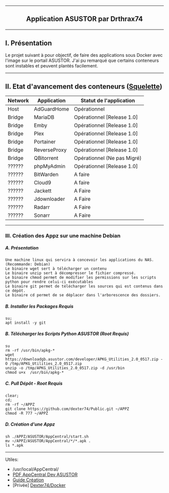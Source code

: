 ---------------------------------------------------------------------------------------------------------------------------------------------------------------------
## <p align='center'>Application ASUSTOR par Drthrax74</p>

---------------------------------------------------------------------------------------------------------------------------------------------------------------------

## I. Présentation
Le projet suivant à pour objectif, de faire des applications sous Docker avec l'image sur le portail ASUSTOR.
J'ai pu remarqué que certains conteneurs sont instables et peuvent plantés facilement.

---------------------------------------------------------------------------------------------------------------------------------------------------------------------

## II. Etat d'avancement des conteneurs ([Squelette](https://github.com/dexter74/Public/blob/main/ASUSTOR/AppCentral/Squelette.md))


| Network  | Application  | Statut de l'application        |
| -------- | ------------ | ------------------------------ |
|  Host    | AdGuardHome  | Opérationnel 				   |
|  Bridge  | MariaDB      | Opérationnel [Release 1.0]     |
|  Bridge  | Emby 	      | Opérationnel [Release 1.0]     |
|  Bridge  | Plex         | Opérationnel [Release 1.0]     |
|  Bridge  | Portainer    | Opérationnel [Release 1.0]     |
|  Bridge  | ReverseProxy | Opérationnel [Release 1.0]     |
|  Bridge  | QBitorrent   | Opérationnel (Ne pas Migré)    |
|  ??????  | phpMyAdmin   | Opérationnel [Release 1.0]     |
|  ??????  | BitWarden    | A faire                        |
|  ??????  | Cloud9       | A faire                        |
|  ??????  | Jackett      | A Faire                        |
|  ??????  | Jdownloader  | A Faire                        |
|  ??????  | Radarr       | A Faire                        |
|  ??????  | Sonarr       | A Faire                        |



---------------------------------------------------------------------------------------------------------------------------------------------------------------------
### III. Création des Appz sur une machine Debian
##### A. Présentation
```
Une machine linux qui servira à concevoir les applications du NAS. (Recommande: Debian)
Le binaire wget sert à télécharger un contenu
Le binaire unzip sert à décompresser le fichier compressé.
Le binaire chmod permet de modifier les permissions sur les scripts python pour rendre celui-ci exécutables
Le binaire git permet de télécharger les sources qui est contenus dans ce dépôt.
Le binaire cd permet de se déplacer dans l'arborescence des dossiers.
```

##### B. Installer les Packages Requis
```
su;
apt install -y git
```

##### B. Télécharger les Scripts Python ASUSTOR (Root Requis)
```console
su
rm -rf /usr/bin/apkg-*
wget https://downloadgb.asustor.com/developer/APKG_Utilities_2.0_0517.zip -O /tmp/APKG_Utilities_2.0_0517.zip
unzip -o /tmp/APKG_Utilities_2.0_0517.zip -d /usr/bin 
chmod u+x  /usr/bin/apkg-*
```


##### C. Pull Dépôt - Root Requis 

```console
clear;
cd;
rm -rf ~/APPZ
git clone https://github.com/dexter74/Public.git ~/APPZ
chmod -R 777 ~/APPZ
```

##### D. Création d'une Appz
```
sh ./APPZ/ASUSTOR/AppCentral/start.sh
mv ~/APPZ/ASUSTOR/AppCentral/*/*.apk .
ls *.apk
```

---------------------------------------------------------------------------------------------------------------------------------------------------------------------

Utiles:
 -  /usr/local/AppCentral/ 
 - [PDF AppCentral Dev ASUSTOR](https://downloadgb.asustor.com/developer/App_Central_Developer_Guide_4.1.0_20220622.pdf)
 - [Guide Création](https://amigotechnotes.wordpress.com/2014/05/06/how-to-create-an-apk-for-asustor-adm-to-distribute-your-lamp/) 
 - [Privée] [Dexter74/Docker](https://github.com/dexter74/Archives/tree/main/Docker/V1/2.Conteneurs)

